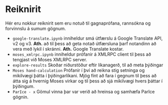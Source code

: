 # Reiknirit
Hér eru nokkur reiknirit sem eru notuð til gagnaprófana, rannsókna og forvinnslu á sumum gögnum.

- `google-translate.ipynb` inniheldur smá útfærslu á Google Translate API, v2 og v3.
**Ath.** að til þess að geta notað útfærsluna þarf notandinn að vera með lykil í skránni.
**Ath.** Google Translate kostar.
- `moses_xmlrpc.ipynb` inniheldur prófanir á XMLRPC client til þess að tengjast við Moses XMLRPC server.
- `explore-results` Skoðar niðurstöður eftir líkanagerð, til að meta þýðingar
- `Moses hand-calculation` Prófanir í því að reikna stig setninga og mikilvægi þátta í þýðingarlíkani. Mjög fínt að fara í gegnum til þess að átta sig á hvernig Moses virkar og til þess að sjá mikilvægi hvers þáttar í þýðingum.
- `ParIce - x` Gömul vinna þar var verið að hreinsa og samhæfa ParIce gögnin.